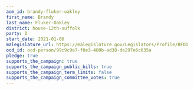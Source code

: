 ```yaml
---
aom_id: brandy-fluker-oakley
first_name: Brandy
last_name: Fluker-Oakley
district: house-12th-suffolk
party: D
start_date: 2021-01-06
malegislature_url: https://malegislature.gov/Legislators/Profile/BFO1
ocd_id: ocd-person/99c9c9e7-f0e3-480b-ad38-de297e6c635a
pledge: true
supports_the_campaign: true
supports_the_campaign_public_bills: true
supports_the_campaign_term_limits: false
supports_the_campaign_committee_votes: true
---
```

